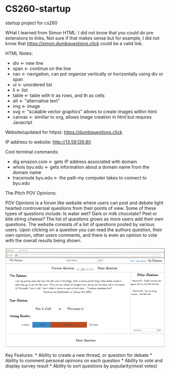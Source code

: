 # CS260-startup
startup project for cs260

WHat I learned from Simon HTML: I did not know that you could do pre extensions to links. Not sure if that makes sense but for example, I did not know that https://simon.dumbquestions.click could be a valid link. 

HTML Notes:
  * div <- new line
  * span <- continue on the line
  * nav <- navigation, can put organize vertically or horizontally using div or span
  * ul <- unordered list
  * li <- list
  * table <- table with tr as rows, and th as cells
  * alt <- "alternative text"
  * img <- image
  * svg <- "scalable vector graphics" allows to create images within html
  * canvas <- similiar to svg, allows image creation in html but requres Javacript

Website(updated for https): https://dumbquestions.click

IP address to website: http://13.59.126.80

Cool terminal commands:
   * dig amazon.com <- gets IP address associated with domain 
   * whois byu.edu <- gets information about a domain name from the domain name
   * traceroute byu.edu <- the path my computer takes to connect to byu.edu

The Pitch
POV Opinions:

POV Opinions is a forum like website where users can post and debate light hearted controversial questions from their points of view. Some of these types of questions include: Is water wet? Dark or milk chocolate? Peel or bite string cheese? The list of questions grows as more users add their own questions. 
The website consists of a list of questions posted by various users. Upon clicking on a question you can read the authors question, their own opinion, other users comments, and there is even an opinion to vote with the overall results being shown.

![alt text](https://github.com/bluegunnar15/CS260-startup/blob/3ae3f62ee506f480796333195f5fcd4487e59afd/images/POV_Opinions.png)

Key Features:
    * Ability to create a new thread, or question for debate
    * Ability to comment personal opinions on each question
    * Ability to vote and display survey result
    * Ability to sort questions by popularity(most votes) 
